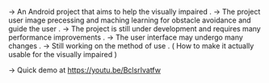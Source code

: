->  An Android project that aims to help the visually impaired . 
->  The project user image precessing and maching learning for obstacle avoidance 
    and guide the user .
->  The project is still under development and requires many performance improvements .
->  The user interface may undergo many changes .
->  Still working on the method of use . ( How to make it actually usable for the visually impaired )

->  Quick demo at https://youtu.be/BclsrIvatfw 
